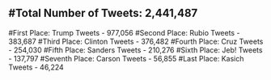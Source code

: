 #Total Number of Tweets: 2,441,487 
---
#First Place: Trump Tweets - 977,056
#Second Place: Rubio Tweets - 383,687
#Third Place: Clinton Tweets - 376,482
#Fourth Place: Cruz Tweets - 254,030
#Fifth Place: Sanders Tweets - 210,276
#Sixth Place: Jeb! Tweets - 137,797
#Seventh Place: Carson Tweets - 56,855
#Last Place: Kasich Tweets - 46,224
